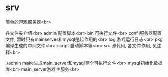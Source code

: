 # srv
简单的游戏服务器\<br>

各文件夹介绍\<br>
admin 配置脚本\<br>
bin 可执行文件\<br>
conf 服务器配置文件, 暂时只有mainserver和mysql是起作用的\<br>
log 游戏运行日志\<br>
pkg 编译生成的中间文件\<br>
script 启动脚本等\<br>
src 源代码, 各文件作用, 见注释\<br>

./admin make生成main_server和mysql两个可执行文件\<br>
mysql初始化数据库\<br>
main_server游戏主服务\<br>
